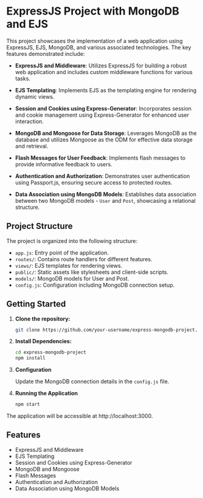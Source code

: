 # ExpressJS Project with MongoDB and EJS

This project showcases the implementation of a web application using ExpressJS, EJS, MongoDB, and various associated technologies. The key features demonstrated include:

- **ExpressJS and Middleware**: Utilizes ExpressJS for building a robust web application and includes custom middleware functions for various tasks.

- **EJS Templating**: Implements EJS as the templating engine for rendering dynamic views.

- **Session and Cookies using Express-Generator**: Incorporates session and cookie management using Express-Generator for enhanced user interaction.

- **MongoDB and Mongoose for Data Storage**: Leverages MongoDB as the database and utilizes Mongoose as the ODM for effective data storage and retrieval.

- **Flash Messages for User Feedback**: Implements flash messages to provide informative feedback to users.

- **Authentication and Authorization**: Demonstrates user authentication using Passport.js, ensuring secure access to protected routes.

- **Data Association using MongoDB Models**: Establishes data association between two MongoDB models - `User` and `Post`, showcasing a relational structure.

## Project Structure

The project is organized into the following structure:

- `app.js`: Entry point of the application.
- `routes/`: Contains route handlers for different features.
- `views/`: EJS templates for rendering views.
- `public/`: Static assets like stylesheets and client-side scripts.
- `models/`: MongoDB models for User and Post.
- `config.js`: Configuration including MongoDB connection setup.

## Getting Started

1. **Clone the repository:**

   ```bash
   git clone https://github.com/your-username/express-mongodb-project.git

2. **Install Dependencies:**

   ```bash
   cd express-mongodb-project
   npm install

3. **Configuration**

      Update the MongoDB connection details in the `config.js` file.

4. **Running the Application**

   ```bash
   npm start

  The application will be accessible at http://localhost:3000.

## Features
  - ExpressJS and Middleware
  - EJS Templating
  - Session and Cookies using Express-Generator
  - MongoDB and Mongoose
  - Flash Messages
  - Authentication and Authorization
  - Data Association using MongoDB Models
